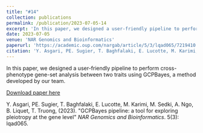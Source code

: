 ```yaml
---
title: "#14"
collection: publications
permalink: /publication/2023-07-05-14
excerpt: 'In this paper, we designed a user-friendly pipeline to perform cross-phenotype gene-set analysis between two traits using GCPBayes, a method developed by our team.'
date: 2023-07-05
venue: 'NAR Genomics and Bioinformatics'
paperurl: 'https://academic.oup.com/nargab/article/5/3/lqad065/7219410'
citation: 'Y. Asgari, PE. Sugier, T. Baghfalaki, E. Lucotte, M. Karimi, M. Sedki, A. Ngo, B. Liquet, T. Truong, (2023). &quot;GCPBayes pipeline: a tool for exploring pleiotropy at the gene level&quot; <i>NAR Genomics and Bioinformatics</i>. 5(3): lqad065'
---
```

In this paper, we designed a user-friendly pipeline to perform cross-phenotype gene-set analysis between two traits using GCPBayes, a method developed by our team.

[Download paper here](https://academic.oup.com/nargab/article/5/3/lqad065/7219410)

Y. Asgari, PE. Sugier, T. Baghfalaki, E. Lucotte, M. Karimi, M. Sedki, A. Ngo, B. Liquet, T. Truong, (2023). &quot;GCPBayes pipeline: a tool for exploring pleiotropy at the gene level&quot; <i>NAR Genomics and Bioinformatics</i>. 5(3): lqad065.
